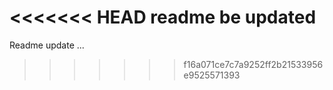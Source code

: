 <<<<<<< HEAD
readme be updated
=======
Readme update
...
>>>>>>> f16a071ce7c7a9252ff2b21533956e9525571393
